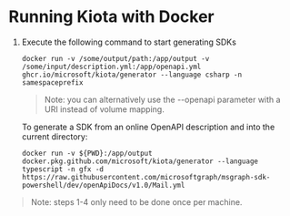 # Running Kiota with Docker

1. Execute the following command to start generating SDKs

    ```Shell
    docker run -v /some/output/path:/app/output -v /some/input/description.yml:/app/openapi.yml ghcr.io/microsoft/kiota/generator --language csharp -n samespaceprefix
    ```

    > Note: you can alternatively use the --openapi parameter with a URI instead of volume mapping.

    To generate a SDK from an online OpenAPI description and into the current directory:

    ```Shell
    docker run -v ${PWD}:/app/output docker.pkg.github.com/microsoft/kiota/generator --language typescript -n gfx -d https://raw.githubusercontent.com/microsoftgraph/msgraph-sdk-powershell/dev/openApiDocs/v1.0/Mail.yml
    ```

> Note: steps 1-4 only need to be done once per machine.

